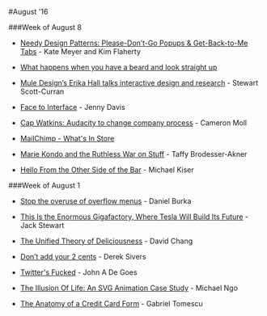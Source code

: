 #August '16




###Week of August 8


* [Needy Design Patterns: Please-Don’t-Go Popups & Get-Back-to-Me Tabs](https://www.nngroup.com/articles/needy-design-patterns/ "Needy Design Patterns: Please-Don’t-Go Popups & Get-Back-to-Me Tabs") - Kate Meyer and Kim Flaherty

* [What happens when you have a beard and look straight up](http://www.thepoke.co.uk/2016/08/08/happens-beard-look-straight/ "What happens when you have a beard and look straight up")

* [Mule Design’s Erika Hall talks interactive design and research](https://blog.intercom.io/mule-designs-erika-hall-interactive-design/ "Mule Design’s Erika Hall talks interactive design and research") - Stewart Scott-Curran

* [Face to Interface](http://reallifemag.com/face-to-interface/ "Face to Interface") - Jenny Davis

* [Cap Watkins: Audacity to change company process](https://hired.fm/seasons/3/episodes/6 "Cap Watkins: Audacity to change company process") - Cameron Moll

* [MailChimp - What's In Store](http://mailchimp.com/whats-in-store/ "What's in store")

* [Marie Kondo and the Ruthless War on Stuff](http://www.nytimes.com/2016/07/10/magazine/marie-kondo-and-the-ruthless-war-on-stuff.html "Marie Kondo and the Ruthless War on Stuff") - Taffy Brodesser-Akner

* [Hello From the Other Side of the Bar](http://goodbeerhunting.com/blog/2016/8/2/gbh-in-residence-from-the-other-side-of-the-bar "Hello From the Other Side of the Bar") - Michael Kiser





###Week of August 1


* [Stop the overuse of overflow menus](https://medium.freecodecamp.com/stop-the-overuse-of-overflow-menus-5caa4b54e843#.39bvo04bu "Stop the overuse of overflow menus") - Daniel Burka


* [This Is the Enormous Gigafactory, Where Tesla Will Build Its Future](https://www.wired.com/2016/07/tesla-gigafactory-elon-musk/ "This Is the Enormous Gigafactory, Where Tesla Will Build Its Future") - Jack Stewart


* [The Unified Theory of Deliciousness](http://www.wired.com/2016/07/chef-david-chang-on-deliciousness/ "The Unified Theory of Deliciousness") - David Chang


* [Don’t add your 2 cents](https://sivers.org/2c "Don’t add your 2 cents") - Derek Sivers


* [Twitter's Fucked](http://degoes.net/articles/fuck-twitter "Twitter's Fucked") - John A De Goes


* [The Illusion Of Life: An SVG Animation Case Study](https://www.smashingmagazine.com/2016/07/an-svg-animation-case-study/ "The Illusion Of Life: An SVG Animation Case Study") - Michael Ngo

* [The Anatomy of a Credit Card Form](https://blog.marvelapp.com/the-anatomy-of-a-credit-card-form-2/ "The Anatomy of a Credit Card Form") - Gabriel Tomescu





